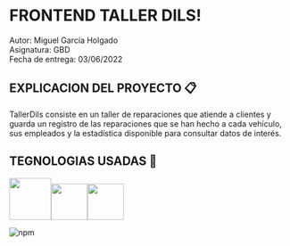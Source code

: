 # FRONTEND TALLER DILS!
Autor: Miguel García Holgado<br>
Asignatura: GBD<br>
Fecha de entrega: 03/06/2022<br>

## EXPLICACION DEL PROYECTO 📋

TallerDils consiste en un taller de reparaciones que atiende a clientes y guarda un registro de las reparaciones que se han hecho a cada vehículo, sus empleados y la estadística disponible para consultar datos de interés.



## TEGNOLOGIAS USADAS 🚀


<img width="75" src="https://user-images.githubusercontent.com/91050890/171391371-d13ae6ab-a7b1-4731-9381-65a77e69a51e.png"><img width="65" src="https://user-images.githubusercontent.com/91050890/171391406-38107011-44b2-4736-b20b-625674680067.png"><img width="65" src="https://user-images.githubusercontent.com/91050890/171391467-d6121fa6-6802-4fe1-8496-a1968f4bd5f6.png">



![npm](https://user-images.githubusercontent.com/91050890/171391548-3389ff23-be02-42af-90e0-38cd3af1c04b.png)


